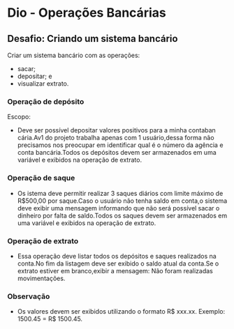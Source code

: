 # Dio - Operações Bancárias
## Desafio: Criando um sistema bancário

Criar um sistema bancário com as operações:
- sacar;
- depositar; e
- visualizar extrato.

### Operação de depósito
Escopo:
- Deve ser possível depositar valores positivos para a minha contaban cária.Av1 do projeto trabalha apenas com 1 usuário,dessa forma não precisamos nos preocupar em identificar qual é o número da agência e conta bancária.Todos os depósitos devem ser armazenados em uma variável e exibidos na operação de extrato.

### Operação de saque
- Os istema deve permitir realizar 3 saques diários com limite máximo de R$500,00 por saque.Caso o usuário não tenha saldo em conta,o sistema deve exibir uma mensagem informando que não será possível sacar o dinheiro por falta de saldo.Todos os saques devem ser armazenados em uma variável e exibidos na operação de extrato.

### Operação de extrato
- Essa operação deve listar todos os depósitos e saques realizados na conta.No fim da listagem deve ser exibido o saldo atual da conta.Se o extrato estiver em branco,exibir a mensagem: Não foram realizadas movimentações.

### Observação
- Os valores devem ser exibidos utilizando o formato R$ xxx.xx. Exemplo: 1500.45 = R$ 1500.45.
